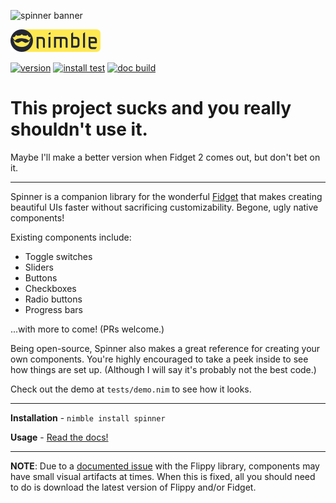 ![spinner banner](https://tonogr.am/ext/spinner_banner.png)

[![nimble](https://raw.githubusercontent.com/knaque/nimble-tag-2/master/nimble-tag-2.png)](https://github.com/knaque/nimble-tag-2)

[![version](https://nimble.directory/ci/badges/spinner/version.svg)](https://nimble.directory/pkg/spinner)
[![install test](https://nimble.directory/ci/badges/spinner/nimdevel/status.svg)](https://github.com/Knaque/spinner)
[![doc build](https://nimble.directory/ci/badges/spinner/nimdevel/docstatus.svg)](https://knaque.dev/spinner)

# This project sucks and you really shouldn't use it.
Maybe I'll make a better version when Fidget 2 comes out, but don't bet on it.

---

Spinner is a companion library for the wonderful
[Fidget](https://github.com/treeform/fidget) that makes creating beautiful UIs faster
without sacrificing customizability. Begone, ugly native components!

Existing components include:
- Toggle switches
- Sliders
- Buttons
- Checkboxes
- Radio buttons
- Progress bars

...with more to come! (PRs welcome.)

Being open-source, Spinner also makes a great reference for creating your own
components. You're highly encouraged to take a peek inside to see how things
are set up. (Although I will say it's probably not the best code.)

Check out the demo at `tests/demo.nim` to see how it looks.

---

**Installation** - `nimble install spinner`

**Usage** - [Read the docs!](https://knaque.dev/spinner)

---

**NOTE**: Due to a [documented issue](https://github.com/treeform/flippy/issues/27)
with the Flippy library, components may have small visual artifacts at times.
When this is fixed, all you should need to do is download the latest version of
Flippy and/or Fidget.
